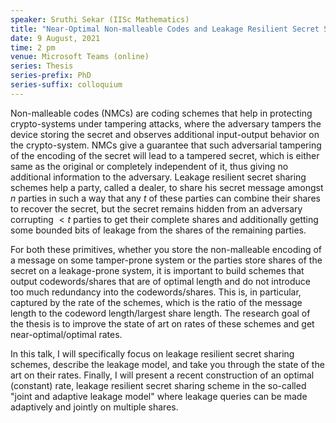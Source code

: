```yaml
---
speaker: Sruthi Sekar (IISc Mathematics)
title: "Near-Optimal Non-malleable Codes and Leakage Resilient Secret Sharing Schemes"
date: 9 August, 2021
time: 2 pm
venue: Microsoft Teams (online)
series: Thesis
series-prefix: PhD
series-suffix: colloquium
---
```


Non-malleable codes (NMCs) are coding schemes that help in protecting crypto-systems under
tampering attacks, where the adversary tampers the device storing the secret and observes
additional input-output behavior on the crypto-system. NMCs give a guarantee that such
adversarial tampering of the encoding of the secret will lead to a tampered secret, which
is either same as the original or completely independent of it, thus giving no additional
information to the adversary. Leakage resilient secret sharing schemes help a party, called
a dealer, to share his secret message amongst $n$ parties in such a way that any $t$ of these
parties can combine their shares to recover the secret, but the secret remains hidden from an
adversary corrupting $< t$ parties to get their complete shares and additionally getting some
bounded bits of leakage from the shares of the remaining parties.

For both these primitives, whether you store the non-malleable encoding of a message on some
tamper-prone system or the parties store shares of the secret on a leakage-prone system, it is
important to build schemes that output codewords/shares that are of optimal length and do not
introduce too much redundancy into the codewords/shares. This is, in particular, captured by
the rate of the schemes, which is the ratio of the message length to the codeword length/largest
share length. The research goal of the thesis is to improve the state of art on rates of these
schemes and get near-optimal/optimal rates.

In this talk, I will specifically focus on leakage resilient secret sharing schemes, describe
the leakage model, and take you through the state of the art on their rates. Finally, I will
present a recent construction of an optimal (constant) rate, leakage resilient secret sharing
scheme in the so-called "joint and adaptive leakage model" where leakage queries can be made
adaptively and jointly on multiple shares.
